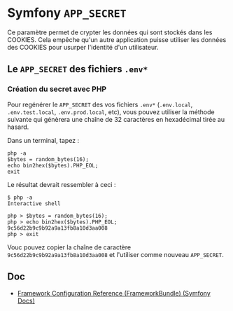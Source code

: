 # Symfony `APP_SECRET`

Ce paramètre permet de crypter les données qui sont stockés dans les COOKIES.
Cela empêche qu'un autre application puisse utiliser les données des COOKIES pour usurper l'identité d'un utilisateur.

## Le `APP_SECRET` des fichiers `.env*`

### Création du secret avec PHP

Pour regénérer le `APP_SECRET` des vos fichiers `.env*` (`.env.local`, `.env.test.local`, `.env.prod.local`, etc), vous pouvez utiliser la méthode suivante qui génèrera une chaîne de 32 caractères en hexadécimal tirée au hasard.

Dans un terminal, tapez :

    php -a
    $bytes = random_bytes(16);
    echo bin2hex($bytes).PHP_EOL;
    exit

Le résultat devrait ressembler à ceci :

    $ php -a
    Interactive shell

    php > $bytes = random_bytes(16);
    php > echo bin2hex($bytes).PHP_EOL;
    9c56d22b9c9b92a9a13fb8a10d3aa008
    php > exit

Vouc pouvez copier la chaîne de caractère `9c56d22b9c9b92a9a13fb8a10d3aa008` et l'utiliser comme nouveau `APP_SECRET`.

## Doc

- [Framework Configuration Reference (FrameworkBundle) (Symfony Docs)](https://symfony.com/doc/3.4/reference/configuration/framework.html#secret)

